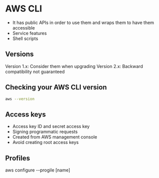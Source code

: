 # AWS CLI
- It has public APIs in order to use them and wraps them to have them accessible 
- Service features 
- Shell scripts 


## Versions 
Version 1.x: Consider them when upgrading
Version 2.x: Backward compatibility not guaranteed

## Checking your AWS CLI version
```bash
aws --version
```

## Access keys 
- Access key ID and secret access key
- Signing programmatic requests
- Created from AWS management console 
- Avoid creating root access keys


## Profiles 
aws configure --progile [name]
